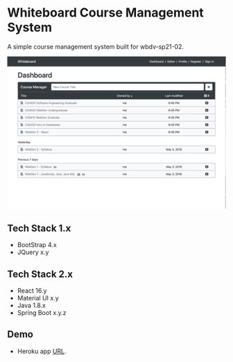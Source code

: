 # Whiteboard Course Management System
A simple course management system built for wbdv-sp21-02.

![Whiteboard Dashboard](docs/images/dashboard.png)

## Tech Stack 1.x
- BootStrap 4.x
- JQuery x.y

## Tech Stack 2.x
- React 16.y
- Material UI x.y
- Java 1.8.x
- Spring Boot x.y.z

## Demo
- Heroku app [URL](https://dry-brushlands-63182.herokuapp.com).
